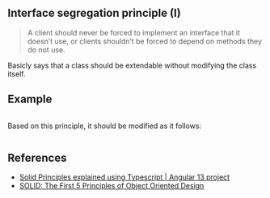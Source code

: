 ## Interface segregation principle (I)

>A client should never be forced to implement an interface that it doesn’t use, or clients shouldn’t be forced to depend on methods they do not use.

Basicly says that a class should be extendable without modifying the class itself.

## Example

```javascript
```

Based on this principle, it should be modified as it follows:

```javascript
```

## References

- [Solid Principles explained using Typescript | Angular 13 project](https://www.youtube.com/watch?v=bdsQIjn9X8E)
- [SOLID: The First 5 Principles of Object Oriented Design](https://www.digitalocean.com/community/conceptual-articles/s-o-l-i-d-the-first-five-principles-of-object-oriented-design)
